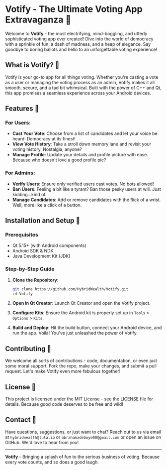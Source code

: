 # Votify - The Ultimate Voting App Extravaganza 🎉

Welcome to **Votify** - the most electrifying, mind-boggling, and utterly sophisticated voting app ever created! Dive into the world of democracy with a sprinkle of fun, a dash of madness, and a heap of elegance. Say goodbye to boring ballots and hello to an unforgettable voting experience!

## What is Votify? 🤔

Votify is your go-to app for all things voting. Whether you're casting a vote as a user or managing the voting process as an admin, Votify makes it all smooth, secure, and a tad bit whimsical. Built with the power of C++ and Qt, this app promises a seamless experience across your Android devices. 

## Features 🌟

### For Users:
- **Cast Your Vote**: Choose from a list of candidates and let your voice be heard. Democracy at its finest!
- **View Vote History**: Take a stroll down memory lane and revisit your voting history. Nostalgia, anyone?
- **Manage Profile**: Update your details and profile picture with ease. Because who doesn't love a good profile pic?

### For Admins:
- **Verify Users**: Ensure only verified users cast votes. No bots allowed!
- **Ban Users**: Feeling a bit like a tyrant? Ban those pesky users at will. Just kidding...kind of.
- **Manage Candidates**: Add or remove candidates with the flick of a wrist. Well, more like a click of a button.

## Installation and Setup 🚀

### Prerequisites
- Qt 5.15+ (with Android components)
- Android SDK & NDK
- Java Development Kit (JDK)

### Step-by-Step Guide
1. **Clone the Repository**: 
    ```bash
    git clone https://github.com/HybridWealth/Votify.git
    cd Votify
    ```

2. **Open in Qt Creator**: Launch Qt Creator and open the Votify project.

3. **Configure Kits**: Ensure the Android kit is properly set up in `Tools` > `Options` > `Kits`.

4. **Build and Deploy**: Hit the build button, connect your Android device, and run the app. Voilà! You've just unleashed the power of Votify.

## Contributing 🤝

We welcome all sorts of contributions - code, documentation, or even just some moral support. Fork the repo, make your changes, and submit a pull request. Let's make Votify even more fabulous together!

## License 📜

This project is licensed under the MIT License - see the [LICENSE](LICENSE) file for details. Because good code deserves to be free and wild!

## Contact 📧

Have questions, suggestions, or just want to chat? Reach out to us via email at `hybridwealth@tuta.io` or `abrahamadeboye00@gmail.com` or open an issue on GitHub. We'd love to hear from you!

---

**Votify** - Bringing a splash of fun to the serious business of voting. Because every vote counts, and so does a good laugh.

